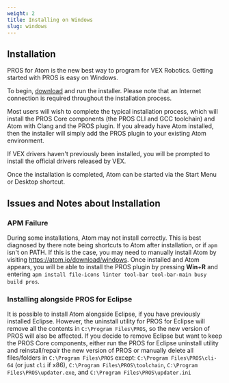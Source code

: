 ```yaml
---
weight: 2
title: Installing on Windows
slug: windows
---
```


## Installation

PROS for Atom is the new best way to program for VEX Robotics. Getting started with PROS is easy on Windows.

To begin, [download](https://github.com/purduesigbots/pros/releases/latest) and run the installer. Please note
that an Internet connection is required throughout the installation process.

Most users will wish to complete the typical installation process, which will install the PROS Core components
(the PROS CLI and GCC toolchain) and Atom with Clang and the PROS plugin. If you already have Atom installed, then
the installer will simply add the PROS plugin to your existing Atom environment.

If VEX drivers haven't previously been installed, you will be prompted to install the official drivers released
by VEX.

Once the installation is completed, Atom can be started via the Start Menu or Desktop shortcut.


## Issues and Notes about Installation

### APM Failure
During some installations, Atom may not install correctly. This is best diagnosed by there note being shortcuts to
Atom after installation, or if `apm` isn't on PATH. If this is the case, you may need to manually install Atom by visiting
https://atom.io/download/windows. Once installed and Atom appears, you will be able to install the PROS plugin by pressing
**Win**+**R** and entering `apm install file-icons linter tool-bar tool-bar-main busy build pros`.

### Installing alongside PROS for Eclipse
It is possible to install Atom alongside Eclipse, if you have previously installed Eclipse. However, the uninstall utility for
PROS for Eclipse will remove all the contents in `C:\Program Files\PROS`, so the new version of PROS will also be affected.
If you decide to remove Eclipse but want to keep the PROS Core components, either run the PROS for Eclipse uninstall utility and
reinstall/repair the new version of PROS or manually delete all files/folders in `C:\Program Files\PROS` except: `C:\Program Files\PROS\cli-64` 
(or just `cli` if x86), `C:\Program Files\PROS\toolchain`, `C:\Program Files\PROS\updater.exe`, and `C:\Program Files\PROS\updater.ini`
